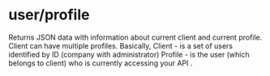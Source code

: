 user/profile
===

Returns JSON data with information about current client and current profile. Client can have multiple profiles.
Basically,
Client - is a set of users identified by ID (company with administrator)
Profile - is the user (which belongs to client) who is currently accessing your API .

